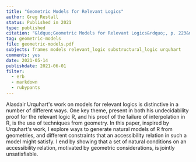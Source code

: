 ```yaml
---
title: "Geometric Models for Relevant Logics"
author: Greg Restall
status: Published in 2021
type: published
citation: "&ldquo;Geometric Models for Relevant Logics&rdquo;, p. 223&ndash;239 in <em>Alasdair Urquhart on Nonclassical and Algebraic Logic and Complexity of Proofs</em>, Edited by Ivo Duntsch and Edwin Mares, Springer."
tag: geometric-models
file: geometric-models.pdf
subjects: frames models relevant_logic substructural_logic urquhart
comments: yes
date: 2021-05-14
publishdate: 2021-06-01
filter:
  - erb
  - markdown
  - rubypants
---
```

Alasdair Urquhart's work on models for relevant logics is distinctive in a number of different ways. One key theme, present in both his undecidability proof for the relevant logic R, and his proof of the failure of interpolation in R, is the use of techniques from geometry. In this paper, inspired by Urquhart's work, I explore ways to generate natural models of R from geometries, and different constraints that an accessibility relation in such a model might satisfy. I end by showing that a set of natural conditions on an accessibility relation, motivated by geometric considerations, is jointly unsatisfiable.